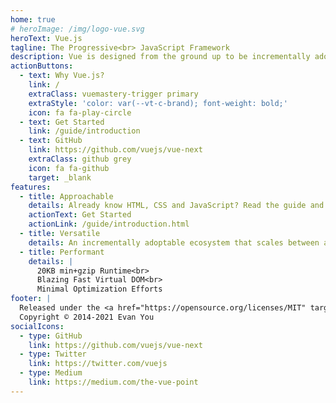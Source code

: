 ```yaml
---
home: true
# heroImage: /img/logo-vue.svg
heroText: Vue.js
tagline: The Progressive<br> JavaScript Framework
description: Vue is designed from the ground up to be incrementally adoptable. The core library is focused on the view layer only, and is easy to pick up and integrate with other libraries or existing projects.
actionButtons:
  - text: Why Vue.js?
    link: /
    extraClass: vuemastery-trigger primary
    extraStyle: 'color: var(--vt-c-brand); font-weight: bold;'
    icon: fa fa-play-circle
  - text: Get Started
    link: /guide/introduction
  - text: GitHub
    link: https://github.com/vuejs/vue-next
    extraClass: github grey
    icon: fa fa-github
    target: _blank
features:
  - title: Approachable
    details: Already know HTML, CSS and JavaScript? Read the guide and start building things in no time!
    actionText: Get Started
    actionLink: /guide/introduction.html
  - title: Versatile
    details: An incrementally adoptable ecosystem that scales between a library and a full-featured framework.
  - title: Performant
    details: |
      20KB min+gzip Runtime<br>
      Blazing Fast Virtual DOM<br>
      Minimal Optimization Efforts
footer: |
  Released under the <a href="https://opensource.org/licenses/MIT" target="_blank" rel="noopener">MIT License</a><br>
  Copyright © 2014-2021 Evan You
socialIcons:
  - type: GitHub
    link: https://github.com/vuejs/vue-next
  - type: Twitter
    link: https://twitter.com/vuejs
  - type: Medium
    link: https://medium.com/the-vue-point
---
```

